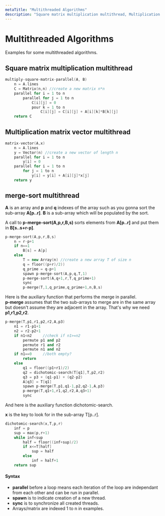 ```yaml
---
metaTitle: "Multithreaded Algorithms"
description: "Square matrix multiplication multithread, Multiplication matrix vector multithread, merge-sort multithread"
---
```


# Multithreaded Algorithms


Examples for some multithreaded algorithms.



## Square matrix multiplication multithread


```cpp
multiply-square-matrix-parallel(A, B)
    n = A.lines         
    C = Matrix(n,n) //create a new matrix n*n
    parallel for i = 1 to n
        parallel for j = 1 to n
            C[i][j] = 0
            pour k = 1 to n
                C[i][j] = C[i][j] + A[i][k]*B[k][j]
    return C

```



## Multiplication matrix vector multithread


```cpp
matrix-vector(A,x)
    n = A.lines
    y = Vector(n) //create a new vector of length n
    parallel for i = 1 to n
        y[i] = 0
    parallel for i = 1 to n
        for j = 1 to n
            y[i] = y[i] + A[i][j]*x[j]
    return y

```



## merge-sort multithread


**A** is an array and **p** and **q** indexes of the array such as you gonna sort the sub-array **A[p..r]**. **B** is a sub-array which will be populated by the sort.

A call to **p-merge-sort(A,p,r,B,s)** sorts elements from **A[p..r]** and put them in **B[s..s+r-p]**.

```cpp
p-merge-sort(A,p,r,B,s)
    n = r-p+1
    if n==1
        B[s] = A[p]
    else
        T = new Array(n) //create a new array T of size n
        q = floor((p+r)/2))
        q_prime = q-p+1
        spawn p-merge-sort(A,p,q,T,1)
        p-merge-sort(A,q+1,r,T,q_prime+1)
        sync
        p-merge(T,1,q_prime,q_prime+1,n,B,s)

```

Here is the auxiliary function that performs the merge in parallel.<br/>
**p-merge**  assumes that the two sub-arrays to merge are in the same array but doesn't assume they are adjacent in the array. That's why we need **p1,r1,p2,r2**.

```cpp
p-merge(T,p1,r1,p2,r2,A,p3)
    n1 = r1-p1+1
    n2 = r2-p2+1
    if n1<n2     //check if n1>=n2
        permute p1 and p2
        permute r1 and r2
        permute n1 and n2
    if n1==0     //both empty?
        return
    else 
        q1 = floor((p1+r1)/2)
        q2 = dichotomic-search(T[q1],T,p2,r2)
        q3 = p3 + (q1-p1) + (q2-p2)
        A[q3] = T[q1]
        spawn p-merge(T,p1,q1-1,p2,q2-1,A,p3)
        p-merge(T,q1+1,r1,q2,r2,A,q3+1)
        sync

```

And here is the auxiliary function dichotomic-search.

**x** is the key to look for in the sub-array T[p..r].

```cpp
dichotomic-search(x,T,p,r)            
    inf = p
    sup = max(p,r+1)
    while inf<sup
        half = floor((inf+sup)/2)
        if x<=T[half]
            sup = half
        else
            inf = half+1
    return sup

```



#### Syntax


- **parallel** before a loop means each iteration of the loop are independant from each other and can be run in parallel.
- **spawn** is to indicate creation of a new thread.
- **sync** is to synchronize all created threads.
- Arrays/matrix are indexed 1 to n in examples.

